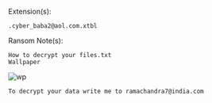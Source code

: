 Extension(s): 
```
.cyber_baba2@aol.com.xtbl
```
Ransom Note(s): 
```
How to decrypt your files.txt
Wallpaper
```
![wp](https://github.com/user-attachments/assets/b46f7a7d-7be2-4184-b1bd-6e07b52d42f0)
```
To decrypt your data write me to ramachandra7@india.com
```
